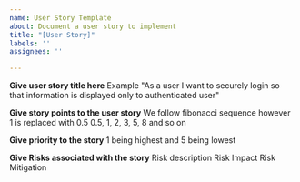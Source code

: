 ```yaml
---
name: User Story Template
about: Document a user story to implement
title: "[User Story]"
labels: ''
assignees: ''

---
```


**Give user story title here**
Example "As a user I want to securely login so that information is displayed only to authenticated user"

**Give story points to the user story**
We follow fibonacci sequence however 1 is replaced with 0.5
0.5, 1, 2, 3, 5, 8 and so on

**Give priority to the story**
1 being highest and 5 being lowest

**Give Risks associated with the story**
Risk description
Risk Impact
Risk Mitigation
